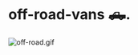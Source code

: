 # off-road-vans 🛻.

![off-road.gif]("https://github.com/elforjani13/offroad-van/blob/main/src/assets/off-road.gif")
